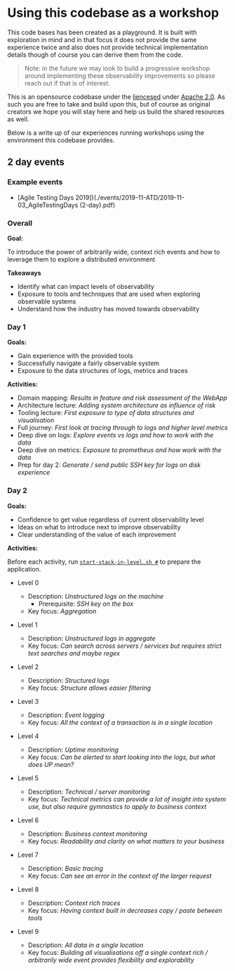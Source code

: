 # Using this codebase as a workshop

This code bases has been created as a playground. It is built with exploration in mind and in that focus it does not provide the same experience twice and also does not provide technical implementation details though of course you can derive them from the code. 

> Note: in the future we may look to build a progressive workshop around implementing these observability improvements so please reach out if that is of interest.

This is an opensource codebase under the [liencesed](../LICENSE) under [Apache 2.0](https://tldrlegal.com/license/apache-license-2.0-(apache-2.0)). As such you are free to take and build upon this, but of course as original creators we hope you will stay here and help us build the shared resources as well.

Below is a write up of our experiences running workshops using the environment this codebase provides.

## 2 day events

### Example events
* [Agile Testing Days 2019])(./events/2019-11-ATD/2019-11-03_AgileTestingDays (2-day).pdf)

### Overall

**Goal:**

To introduce the power of arbitrarily wide, context rich events and how to leverage them to explore a distributed environment

**Takeaways**

* Identify what can impact levels of observability
* Exposure to tools and techniques that are used when exploring observable systems
* Understand how the industry has moved towards observability

### Day 1

**Goals:**

* Gain experience with the provided tools
* Successfully navigate a fairly observable system
* Exposure to the data structures of logs, metrics and traces

**Activities:**

* Domain mapping: *Results in feature and risk assessment of the WebApp*
* Architecture lecture: *Adding system architecture as influence of risk*
* Tooling lecture: *First exposure to type of data structures and visualisation*
* Full journey: *First look at tracing through to logs and higher level metrics*
* Deep dive on logs: *Explore events vs logs and how to work with the data*
* Deep dive on metrics: *Exposure to prometheus and how work with the data*
* Prep for day 2: *Generate / send public SSH key for logs on disk experience*

### Day 2

**Goals:**

* Confidence to get value regardless of current observability level
* Ideas on what to introduce next to improve observability
* Clear understanding of the value of each improvement

**Activities:**

Before each activity, run [`start-stack-in-level.sh #`](../start-stack-in-level.sh) to prepare the application.

* Level 0
    * Description: *Unstructured logs on the machine*
        * Prerequisite: *SSH key on the box*
    * Key focus: *Aggregation*

* Level 1
    * Description: *Unstructured logs in aggregate*
    * Key focus: *Can search across servers / services but requires strict text searches and maybe regex*

* Level 2
    * Description: *Structured logs*
    * Key focus: *Structure allows easier filtering*

* Level 3
    * Description: *Event logging*
    * Key focus: *All the context of a transaction is in a single location*

* Level 4
    * Description: *Uptime monitoring*
    * Key focus: *Can be alerted to start looking into the logs, but what does UP mean?*

* Level 5
    * Description: *Technical / server monitoring*
    * Key focus: *Technical metrics can provide a lot of insight into system use, but also require gymnastics to apply to business context*

* Level 6
    * Description: *Business context monitoring*
    * Key focus: *Readability and clarity on what matters to your business*

* Level 7
    * Description: *Basic tracing*
    * Key focus: *Can see an error in the context of the larger request*

* Level 8
    * Description: *Context rich traces*
    * Key focus: *Having context built in decreases copy / paste between tools*

* Level 9
    * Description: *All data in a single location*
    * Key focus: *Building all visualisations off a single context rich / arbitrarily wide event provides flexibility and explorability*
